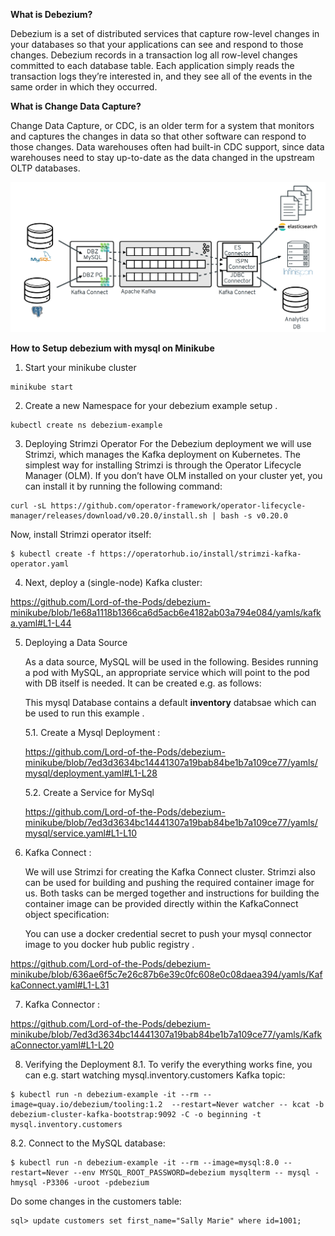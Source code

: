 **What is Debezium?**

Debezium is a set of distributed services that capture row-level changes in your databases so that your applications can see and respond to those changes. Debezium records in a transaction log all row-level changes committed to each database table. Each application simply reads the transaction logs they’re interested in, and they see all of the events in the same order in which they occurred.

**What is Change Data Capture?**

Change Data Capture, or CDC, is an older term for a system that monitors and captures the changes in data so that other software can respond to those changes. Data warehouses often had built-in CDC support, since data warehouses need to stay up-to-date as the data changed in the upstream OLTP databases.

<img src="/images/debezium-architecture.png"/>

**How to Setup debezium with mysql on Minikube**

1. Start your minikube cluster

```
minikube start
```

2. Create a new Namespace for your debezium example setup .

```
kubectl create ns debezium-example
```

3. Deploying Strimzi Operator
   For the Debezium deployment we will use Strimzi, which manages the Kafka deployment on Kubernetes.
   The simplest way for installing Strimzi is through the Operator Lifecycle Manager (OLM). 
   If you don’t have OLM installed on your cluster yet, you can install it by running the following command: 

```  
curl -sL https://github.com/operator-framework/operator-lifecycle-manager/releases/download/v0.20.0/install.sh | bash -s v0.20.0
```

   Now, install Strimzi operator itself:

```
$ kubectl create -f https://operatorhub.io/install/strimzi-kafka-operator.yaml
```

4. Next, deploy a (single-node) Kafka cluster:
  
https://github.com/Lord-of-the-Pods/debezium-minikube/blob/1e68a1118b1366ca6d5acb6e4182ab03a794e084/yamls/kafka.yaml#L1-L44

5. Deploying a Data Source
   
   As a data source, MySQL will be used in the following. Besides running a pod with MySQL, 
   an appropriate service which will point to the pod with DB itself is needed. It can be created e.g. as follows:

   This mysql Database contains a default **inventory** databsae which can be used to run this example .

   5.1. Create a Mysql Deployment :
   
      https://github.com/Lord-of-the-Pods/debezium-minikube/blob/7ed3d3634bc14441307a19bab84be1b7a109ce77/yamls/mysql/deployment.yaml#L1-L28

   5.2. Create a Service for MySql

      https://github.com/Lord-of-the-Pods/debezium-minikube/blob/7ed3d3634bc14441307a19bab84be1b7a109ce77/yamls/mysql/service.yaml#L1-L10


6. Kafka Connect :

   We will use Strimzi for creating the Kafka Connect cluster. Strimzi also can be used for building and pushing the required container image for us. Both tasks can be merged together and instructions for building the container image can be provided directly within the KafkaConnect object specification:

   You can use a docker credential secret to push your mysql connector image to you docker hub public registry .

https://github.com/Lord-of-the-Pods/debezium-minikube/blob/636ae6f5c7e26c87b6e39c0fc608e0c08daea394/yamls/KafkaConnect.yaml#L1-L31

7. Kafka Connector :

https://github.com/Lord-of-the-Pods/debezium-minikube/blob/7ed3d3634bc14441307a19bab84be1b7a109ce77/yamls/KafkaConnector.yaml#L1-L20

8. Verifying the Deployment
  8.1. To verify the everything works fine, you can e.g. start watching mysql.inventory.customers Kafka topic:

```
$ kubectl run -n debezium-example -it --rm --image=quay.io/debezium/tooling:1.2  --restart=Never watcher -- kcat -b debezium-cluster-kafka-bootstrap:9092 -C -o beginning -t mysql.inventory.customers
```

  8.2. Connect to the MySQL database:

```
$ kubectl run -n debezium-example -it --rm --image=mysql:8.0 --restart=Never --env MYSQL_ROOT_PASSWORD=debezium mysqlterm -- mysql -hmysql -P3306 -uroot -pdebezium
```

  Do some changes in the customers table:
```
sql> update customers set first_name="Sally Marie" where id=1001;
```

